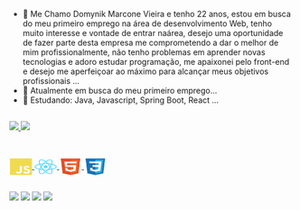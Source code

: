 - 💬  Me Chamo Domynik Marcone Vieira e tenho 22 anos, estou em busca do meu primeiro emprego na área de desenvolvimento Web,
tenho muito interesse e vontade de entrar naárea, desejo uma oportunidade de fazer parte desta empresa me comprometendo a
dar o melhor de mim profissionalmente, não tenho problemas em aprender novas tecnologias e adoro estudar programação,
me apaixonei pelo front-end e desejo me aperfeiçoar ao máximo para alcançar meus objetivos profissionais ...
- 🔭 Atualmente em busca do meu primeiro emprego...
- 🌱 Estudando: Java, Javascript, Spring Boot, React ...
##
 <div>
  <a href="https://github.com/rafaballerini">
  <img height="130em" src="https://github-readme-stats.vercel.app/api?username=domynikmv057&show_icons=true&theme=dracula&include_all_commits=true&count_private=true"/>
  <img height="130em" src="https://github-readme-stats.vercel.app/api/top-langs/?username=domynikmv057&layout=compact&langs_count=7&theme=dracula"/>
</div>
  
##
  
 <div style="display: inline_block"><br>
  <img align="center" alt="dom-Js" height="30" width="40" src="https://raw.githubusercontent.com/devicons/devicon/master/icons/javascript/javascript-plain.svg">
  <img align="center" alt="dom-React" height="30" width="40" src="https://raw.githubusercontent.com/devicons/devicon/master/icons/react/react-original.svg">
  <img align="center" alt="dom-HTML" height="30" width="40" src="https://raw.githubusercontent.com/devicons/devicon/master/icons/html5/html5-original.svg">
  <img align="center" alt="dom-CSS" height="30" width="40" src="https://raw.githubusercontent.com/devicons/devicon/master/icons/css3/css3-original.svg">
</div>
  
  ##
  
  <div>
     <a href="https://www.linkedin.com/in/domynik-marcone-158b3315b" target="_blank"><img src="https://img.shields.io/badge/-LinkedIn-%230077B5?style=for-the-badge&logo=linkedin&logoColor=white" target="_blank"></a> 
    <a href = "mailto:domynikmv.057@gmail.com"><img src="https://img.shields.io/badge/Gmail-D14836?style=for-the-badge&logo=gmail&logoColor=white" target="_blank"></a>
    <a href="http://api.whatsapp.com/send?phone=+55 32 9939-2143" target="_blank"><img src="https://img.shields.io/badge/WhatsApp-25D366?style=for-the-badge&logo=whatsapp&logoColor=white" target="_blank"></a> 
    <a href="https://www.facebook.com/domynik.marcone" target="_blank"><img src="https://img.shields.io/badge/Facebook-1877F2?style=for-the-badge&logo=facebook&logoColor=white" target="_blank"></a> 
  </div>
  
 ##
  
  
